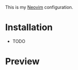 This is my [Neovim][neovim] configuration.

# Installation

- TODO

# Preview

[neovim]: https://github.com/neovim/neovim
[.]: https://github.com/dpjungmin/dotfiles

